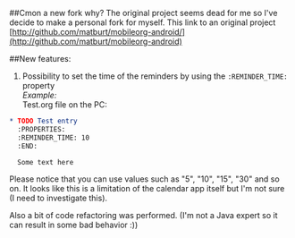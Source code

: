 
##Cmon a new fork why?
The original project seems dead for me so I've decide to make a personal fork for myself.
This link to an original project [http://github.com/matburt/mobileorg-android/](http://github.com/matburt/mobileorg-android)

##New features:
1. Possibility to set the time of the reminders by using the `:REMINDER_TIME:` property </br>
  *Example:*</br>
  Test.org file on the PC:
  ``` org
  * TODO Test entry
    :PROPERTIES:
    :REMINDER_TIME: 10
    :END:

    Some text here
  ```
Please notice that you can use values such as "5", "10", "15", "30" and so on. 
It looks like this is a limitation of the calendar app itself but I'm not sure (I need to investigate this).

Also a bit of code refactoring was performed. (I'm not a Java expert so it can result in some bad behavior :))
